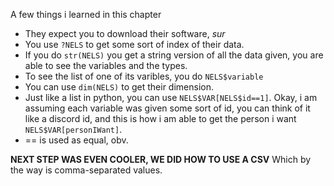 A few things i learned in this chapter

- They expect you to download their software, *sur*
- You use `?NELS` to get some sort of index of their data.
- If you do `str(NELS)` you get a string version of all the data given, you are able to see the variables and the types.
- To see the list of one of its varibles, you do `NELS$variable`
- You can use `dim(NELS)` to get their dimension.
- Just like a list in python, you can use `NELS$VAR[NELS$id==1]`. Okay, i am assuming each variable was given some sort of id, you can think of it like a discord id, and this is how i am able to get the person i want `NELS$VAR[personIWant]`.
- == is used as equal, obv.

__NEXT STEP WAS EVEN COOLER, WE DID HOW TO USE A CSV__
Which by the way is comma-separated values.

